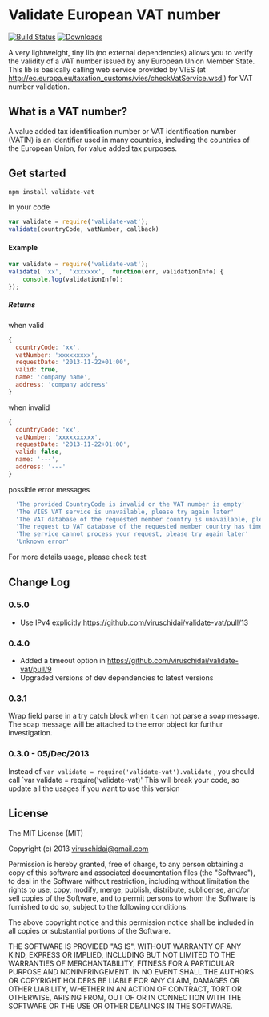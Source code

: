 # Validate European VAT number

[![Build Status](https://travis-ci.org/viruschidai/validate-vat.png?branch=master)](https://travis-ci.org/viruschidai/validate-vat)
[![Downloads](https://img.shields.io/npm/dm/validate-vat.svg)](https://www.npmjs.com/package/validate-vat)

A very lightweight, tiny lib (no external dependencies) allows you to verify the validity of a VAT number issued by any European Union Member State. This lib is basically calling web service provided by VIES (at http://ec.europa.eu/taxation_customs/vies/checkVatService.wsdl) for VAT number validation. 

## What is a VAT number?
A value added tax identification number or VAT identification number (VATIN) is an identifier used in many countries, including the countries of the European Union, for value added tax purposes.

## Get started
```bash
npm install validate-vat
```
In your code
```javascript
var validate = require('validate-vat');
validate(countryCode, vatNumber, callback)
```
#### Example
```javascript
var validate = require('validate-vat');
validate( 'xx',  'xxxxxxx',  function(err, validationInfo) {
    console.log(validationInfo);
});
```

##### Returns
when valid
```javascript
{
  countryCode: 'xx',
  vatNumber: 'xxxxxxxxx',
  requestDate: '2013-11-22+01:00',
  valid: true,
  name: 'company name',
  address: 'company address'
}
```
when invalid
```javascript
{
  countryCode: 'xx',
  vatNumber: 'xxxxxxxxxx',
  requestDate: '2013-11-22+01:00',
  valid: false,
  name: '---',
  address: '---'
}
```
possible error messages
```javascript
  'The provided CountryCode is invalid or the VAT number is empty'
  'The VIES VAT service is unavailable, please try again later'
  'The VAT database of the requested member country is unavailable, please try again later'
  'The request to VAT database of the requested member country has timed out, please try again later'
  'The service cannot process your request, please try again later'
  'Unknown error'
```
For more details usage, please check test

## Change Log
### 0.5.0 
- Use IPv4 explicitly https://github.com/viruschidai/validate-vat/pull/13

### 0.4.0
- Added a timeout option in https://github.com/viruschidai/validate-vat/pull/9
- Upgraded versions of dev dependencies to latest versions

### 0.3.1
Wrap field parse in a try catch block when it can not parse a soap message. The soap message will be attached to the error object for furthur investigation.

### 0.3.0 - 05/Dec/2013
Instead of
`var validate = require('validate-vat').validate`
, you should call
`var validate = require('validate-vat)'
This will break your code, so update all the usages if you want to use this version

## License
The MIT License (MIT)

Copyright (c) 2013 viruschidai@gmail.com

Permission is hereby granted, free of charge, to any person obtaining a copy
of this software and associated documentation files (the "Software"), to deal
in the Software without restriction, including without limitation the rights
to use, copy, modify, merge, publish, distribute, sublicense, and/or sell
copies of the Software, and to permit persons to whom the Software is
furnished to do so, subject to the following conditions:

The above copyright notice and this permission notice shall be included in
all copies or substantial portions of the Software.

THE SOFTWARE IS PROVIDED "AS IS", WITHOUT WARRANTY OF ANY KIND, EXPRESS OR
IMPLIED, INCLUDING BUT NOT LIMITED TO THE WARRANTIES OF MERCHANTABILITY,
FITNESS FOR A PARTICULAR PURPOSE AND NONINFRINGEMENT. IN NO EVENT SHALL THE
AUTHORS OR COPYRIGHT HOLDERS BE LIABLE FOR ANY CLAIM, DAMAGES OR OTHER
LIABILITY, WHETHER IN AN ACTION OF CONTRACT, TORT OR OTHERWISE, ARISING FROM,
OUT OF OR IN CONNECTION WITH THE SOFTWARE OR THE USE OR OTHER DEALINGS IN
THE SOFTWARE.
